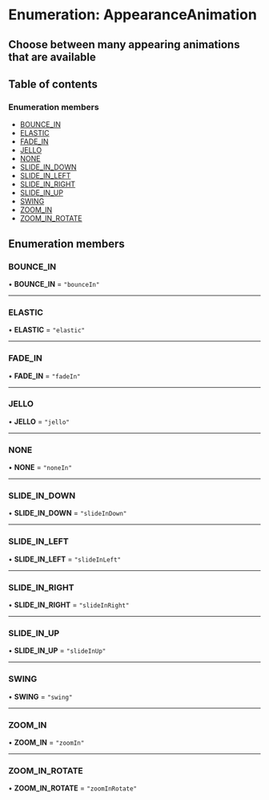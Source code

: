 # Enumeration: AppearanceAnimation

## Choose between many appearing animations that are available

## Table of contents

### Enumeration members

- [BOUNCE\_IN](#/documentation/enum-AppearanceAnimation#bounce_in)
- [ELASTIC](#/documentation/enum-AppearanceAnimation#elastic)
- [FADE\_IN](#/documentation/enum-AppearanceAnimation#fade_in)
- [JELLO](#/documentation/enum-AppearanceAnimation#jello)
- [NONE](#/documentation/enum-AppearanceAnimation#none)
- [SLIDE\_IN\_DOWN](#/documentation/enum-AppearanceAnimation#slide_in_down)
- [SLIDE\_IN\_LEFT](#/documentation/enum-AppearanceAnimation#slide_in_left)
- [SLIDE\_IN\_RIGHT](#/documentation/enum-AppearanceAnimation#slide_in_right)
- [SLIDE\_IN\_UP](#/documentation/enum-AppearanceAnimation#slide_in_up)
- [SWING](#/documentation/enum-AppearanceAnimation#swing)
- [ZOOM\_IN](#/documentation/enum-AppearanceAnimation#zoom_in)
- [ZOOM\_IN\_ROTATE](#/documentation/enum-AppearanceAnimation#zoom_in_rotate)

## Enumeration members

### BOUNCE\_IN

• **BOUNCE\_IN** = `"bounceIn"`

___

### ELASTIC

• **ELASTIC** = `"elastic"`

___

### FADE\_IN

• **FADE\_IN** = `"fadeIn"`

___

### JELLO

• **JELLO** = `"jello"`

___

### NONE

• **NONE** = `"noneIn"`

___

### SLIDE\_IN\_DOWN

• **SLIDE\_IN\_DOWN** = `"slideInDown"`

___

### SLIDE\_IN\_LEFT

• **SLIDE\_IN\_LEFT** = `"slideInLeft"`

___

### SLIDE\_IN\_RIGHT

• **SLIDE\_IN\_RIGHT** = `"slideInRight"`

___

### SLIDE\_IN\_UP

• **SLIDE\_IN\_UP** = `"slideInUp"`

___

### SWING

• **SWING** = `"swing"`

___

### ZOOM\_IN

• **ZOOM\_IN** = `"zoomIn"`

___

### ZOOM\_IN\_ROTATE

• **ZOOM\_IN\_ROTATE** = `"zoomInRotate"`

